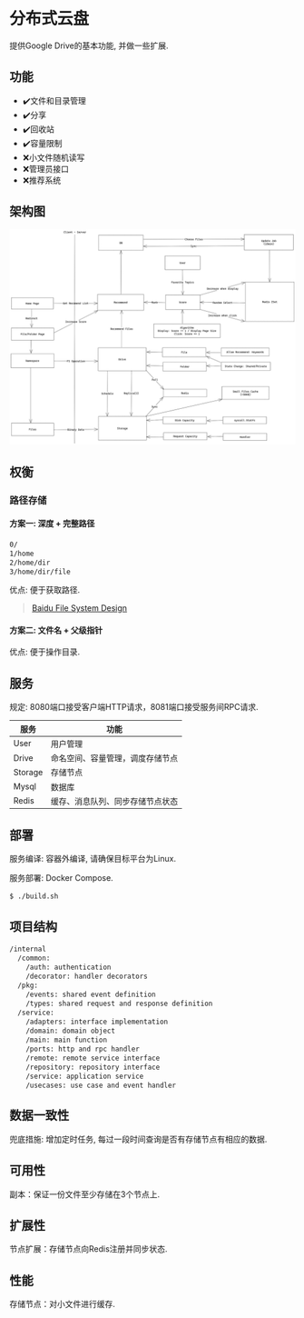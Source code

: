 # 分布式云盘

提供Google Drive的基本功能, 并做一些扩展.

## 功能

* ✔️文件和目录管理
* ✔️分享
* ✔️回收站
* ✔️容量限制
* ❌小文件随机读写
* ❌管理员接口
* ❌推荐系统

## 架构图

![arch](docs/img/arch.png)

## 权衡

### 路径存储

#### 方案一: 深度 + 完整路径

```text
0/
1/home
2/home/dir
3/home/dir/file
```

优点: 便于获取路径.

> [Baidu File System Design](https://github.com/baidu/bfs/blob/master/docs/cn/design.md#namespace)

#### 方案二: 文件名 + 父级指针

优点: 便于操作目录.

## 服务

规定: 8080端口接受客户端HTTP请求，8081端口接受服务间RPC请求.

| 服务      | 功能               |
|---------|------------------|
| User    | 用户管理             |
| Drive   | 命名空间、容量管理，调度存储节点 |
| Storage | 存储节点             |
| Mysql   | 数据库              |
| Redis   | 缓存、消息队列、同步存储节点状态 |

## 部署

服务编译: 容器外编译, 请确保目标平台为Linux.

服务部署: Docker Compose.

```shell
$ ./build.sh
```

## 项目结构

```text
/internal
  /common:
    /auth: authentication
    /decorator: handler decorators
  /pkg:
    /events: shared event definition
    /types: shared request and response definition
  /service:
    /adapters: interface implementation
    /domain: domain object
    /main: main function
    /ports: http and rpc handler
    /remote: remote service interface
    /repository: repository interface
    /service: application service
    /usecases: use case and event handler
```

## 数据一致性

兜底措施: 增加定时任务, 每过一段时间查询是否有存储节点有相应的数据.

## 可用性

副本：保证一份文件至少存储在3个节点上.

## 扩展性

节点扩展：存储节点向Redis注册并同步状态.

## 性能

存储节点：对小文件进行缓存.
